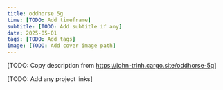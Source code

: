 ```yaml
---
title: oddhorse 5g
time: [TODO: Add timeframe]
subtitle: [TODO: Add subtitle if any]
date: 2025-05-01
tags: [TODO: Add tags]
image: [TODO: Add cover image path]
---
```


[TODO: Copy description from https://john-trinh.cargo.site/oddhorse-5g]

[TODO: Add any project links]
